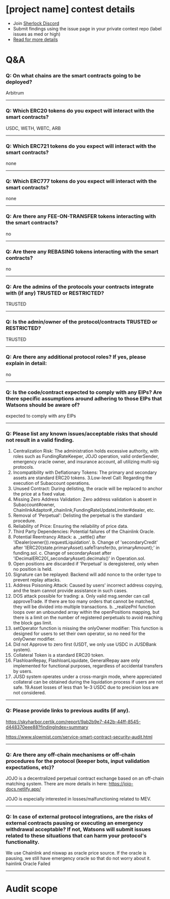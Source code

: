 
# [project name] contest details

- Join [Sherlock Discord](https://discord.gg/MABEWyASkp)
- Submit findings using the issue page in your private contest repo (label issues as med or high)
- [Read for more details](https://docs.sherlock.xyz/audits/watsons)

# Q&A

### Q: On what chains are the smart contracts going to be deployed?
Arbitrum
___

### Q: Which ERC20 tokens do you expect will interact with the smart contracts? 
USDC, WETH, WBTC, ARB
___

### Q: Which ERC721 tokens do you expect will interact with the smart contracts? 
none
___

### Q: Which ERC777 tokens do you expect will interact with the smart contracts? 
none
___

### Q: Are there any FEE-ON-TRANSFER tokens interacting with the smart contracts?

no
___

### Q: Are there any REBASING tokens interacting with the smart contracts?

no
___

### Q: Are the admins of the protocols your contracts integrate with (if any) TRUSTED or RESTRICTED?
TRUSTED
___

### Q: Is the admin/owner of the protocol/contracts TRUSTED or RESTRICTED?
TRUSTED
___

### Q: Are there any additional protocol roles? If yes, please explain in detail:
no
___

### Q: Is the code/contract expected to comply with any EIPs? Are there specific assumptions around adhering to those EIPs that Watsons should be aware of?
expected to comply with any EIPs
___

### Q: Please list any known issues/acceptable risks that should not result in a valid finding.
1. Centralization Risk: The administration holds excessive authority, with roles such as FundingRateKeeper, JOJO operation, valid orderSender, emergency oracle owner, and insurance account, all utilizing multi-sig protocols.
2. Incompatibility with Deflationary Tokens: The primary and secondary assets are standard ERC20 tokens.
3.Low-level Call: Regarding the execution of Subaccount operations.
4. Unused Contract: During delisting, the oracle will be replaced to anchor the price at a fixed value.
5. Missing Zero Address Validation: Zero address validation is absent in Subaccount#owner, ChainlinkAdaptor#_chainlink,FundingRateUpdateLimiter#dealer, etc.
6. Removal of 'Perpetual': Delisting the perpetual is the standard procedure.
7. Reliability of Price: Ensuring the reliability of price data.
8. Third Party Dependencies: Potential failures of the Chainlink Oracle.
9. Potential Reentrancy Attack:
    a. _settle() after 'IDealer(owner()).requestLiquidation'.
    b. Change of 'secondaryCredit' after 'IERC20(state.primaryAsset).safeTransfer(to, 
    primaryAmount);' in funding.sol.
    c. Change of secondaryAsset after 'IDecimalERC20(_secondaryAsset).decimals()' in Operation.sol.
10. Open positions are discarded if 'Perpetual' is deregistered, only when no position is held.
11. Signature can be replayed: Backend will add nonce to the order type to prevent replay attacks.
12. Address Poisoning Attack: Caused by users' incorrect address copying, and the team cannot provide assistance in such cases.
13. DOS attack possible for trading:
    a. Only valid msg.sender can call approveTrade. If there are too many orders that 
   cannot be matched, they will be divided into multiple transactions.
    b. _realizePnl function loops over an unbounded array within the openPositions 
   mapping, but there is a limit on the number of registered perpetuals to avoid 
   reaching the block gas limit.
14. setOperator function is missing the onlyOwner modifier: This function is designed for users to set their own operator, so no need for the onlyOwner modifier.
15. Did not Approve to zero first (USDT, we only use USDC in JUSDBank system).
16. Collateral Token is a standard ERC20 token.
17. FlashloanRepay, FlashloanLiquidate, GeneralRepay aare only implemented for functional purposes, regardless of accidental transfers by users.
18. JUSD system operates under a cross-margin mode, where appreciated collateral can be obtained during the liquidation process if users are not safe.
19.Asset losses of less than 1e-3 USDC due to precision loss are not considered.
___

### Q: Please provide links to previous audits (if any).
https://skyharbor.certik.com/report/9ab2b9e7-442b-44ff-8545-d448370eee88?findingIndex=summary

https://www.slowmist.com/service-smart-contract-security-audit.html
___

### Q: Are there any off-chain mechanisms or off-chain procedures for the protocol (keeper bots, input validation expectations, etc)?
JOJO is a decentralized perpetual contract exchange based on an off-chain matching system. There are more details in here: https://jojo-docs.netlify.app/

JOJO is especially interested in losses/malfunctioning related to MEV.  
___

### Q: In case of external protocol integrations, are the risks of external contracts pausing or executing an emergency withdrawal acceptable? If not, Watsons will submit issues related to these situations that can harm your protocol's functionality.
We use Chainlink and niswap as oracle price source. If the oracle is pausing, we still have emergency oracle so that do not worry about it.
hainlink Oracle Failed
___



# Audit scope
